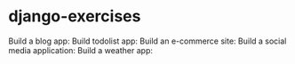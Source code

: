 # django-exercises
Build a blog app:
Build todolist app:
Build an e-commerce site:
Build a social media application:
Build a weather app: